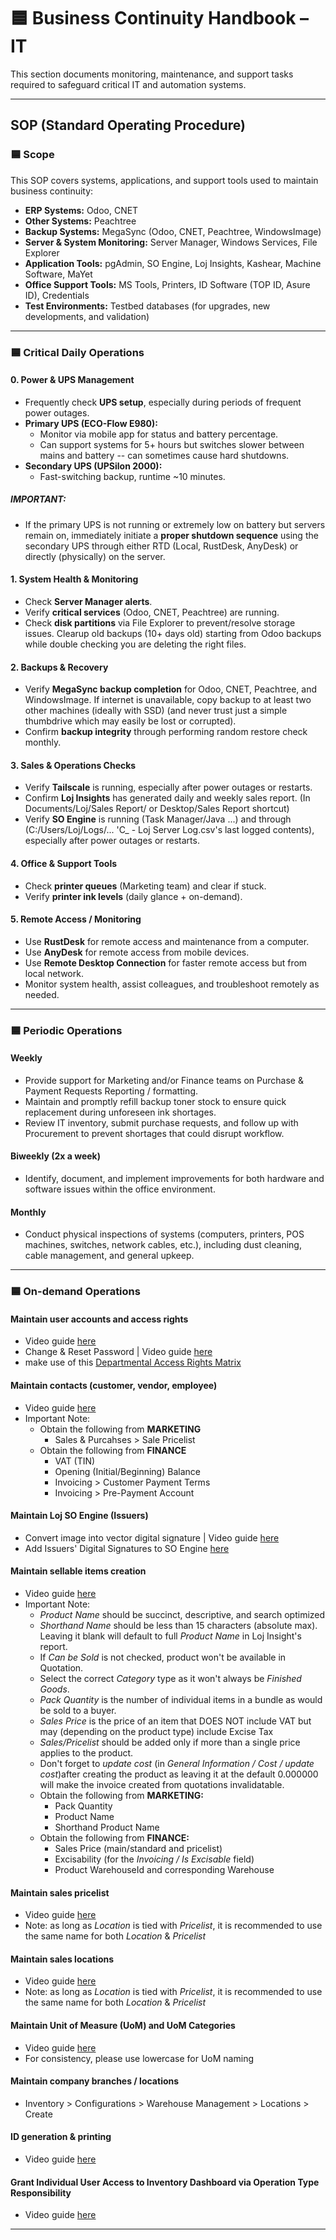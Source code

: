 # 🟦 Business Continuity Handbook – IT

This section documents monitoring, maintenance, and support tasks required to safeguard critical IT and automation systems.

---

## SOP (Standard Operating Procedure)

### 🟦 Scope

This SOP covers systems, applications, and support tools used to maintain business continuity:

- **ERP Systems:** Odoo, CNET
- **Other Systems:** Peachtree
- **Backup Systems:** MegaSync (Odoo, CNET, Peachtree, WindowsImage)
- **Server & System Monitoring:** Server Manager, Windows Services, File Explorer
- **Application Tools:** pgAdmin, SO Engine, Loj Insights, Kashear, Machine Software, MaYet
- **Office Support Tools:** MS Tools, Printers, ID Software (TOP ID, Asure ID), Credentials
- **Test Environments:** Testbed databases (for upgrades, new developments, and validation)

---

### 🟦 Critical Daily Operations

#### 0. Power & UPS Management

- Frequently check **UPS setup**, especially during periods of frequent power outages.
- **Primary UPS (ECO-Flow E980):**
  - Monitor via mobile app for status and battery percentage.
  - Can support systems for 5+ hours but switches slower between mains and battery -- can sometimes cause hard shutdowns.
- **Secondary UPS (UPSilon 2000):**
  - Fast-switching backup, runtime ~10 minutes.

##### IMPORTANT:

- If the primary UPS is not running or extremely low on battery but servers remain on, immediately initiate a **proper shutdown sequence** using the secondary UPS through either RTD (Local, RustDesk, AnyDesk) or directly (physically) on the server.

#### 1. System Health & Monitoring

- Check **Server Manager alerts**.
- Verify **critical services** (Odoo, CNET, Peachtree) are running.
- Check **disk partitions** via File Explorer to prevent/resolve storage issues. Clearup old backups (10+ days old) starting from Odoo backups while double checking you are deleting the right files.

#### 2. Backups & Recovery

- Verify **MegaSync backup completion** for Odoo, CNET, Peachtree, and WindowsImage. If internet is unavailable, copy backup to at least two other machines (ideally with SSD) (and never trust just a simple thumbdrive which may easily be lost or corrupted).
- Confirm **backup integrity** through performing random restore check monthly.

#### 3. Sales & Operations Checks

- Verify **Tailscale** is running, especially after power outages or restarts.
- Confirm **Loj Insights** has generated daily and weekly sales report. (In Documents/Loj/Sales Report/ or Desktop/Sales Report shortcut)
- Verify **SO Engine** is running (Task Manager/Java ...) and through (C:/Users/Loj/Logs/... 'C\_ - Loj Server Log.csv's last logged contents), especially after power outages or restarts.

#### 4. Office & Support Tools

- Check **printer queues** (Marketing team) and clear if stuck.
- Verify **printer ink levels** (daily glance + on-demand).

#### 5. Remote Access / Monitoring

- Use **RustDesk** for remote access and maintenance from a computer.
- Use **AnyDesk** for remote access from mobile devices.
- Use **Remote Desktop Connection** for faster remote access but from local network.
- Monitor system health, assist colleagues, and troubleshoot remotely as needed.

---

### 🟦 Periodic Operations

#### Weekly

- Provide support for Marketing and/or Finance teams on Purchase & Payment Requests Reporting / formatting.
- Maintain and promptly refill backup toner stock to ensure quick replacement during unforeseen ink shortages.
- Review IT inventory, submit purchase requests, and follow up with Procurement to prevent shortages that could disrupt workflow.

#### Biweekly (2x a week)

- Identify, document, and implement improvements for both hardware and software issues within the office environment.

#### Monthly

- Conduct physical inspections of systems (computers, printers, POS machines, switches, network cables, etc.), including dust cleaning, cable management, and general upkeep.

---

### 🟦 On-demand Operations

#### Maintain user accounts and access rights

- Video guide [here](https://youtu.be/BXI06p6BXbk)
- Change & Reset Password | Video guide [here](https://youtu.be/9VejQ505IbA)
- make use of this [Departmental Access Rights Matrix](https://docs.google.com/spreadsheets/d/1ZXbapSx-rJNSuL6kyG_qzd-jaXd-oAmvmHZmoYqik_s/edit?usp=sharing)

#### Maintain contacts (customer, vendor, employee)

- Video guide [here](https://youtu.be/NEsb_UmYwXc)
- Important Note:
  - Obtain the following from **MARKETING**
    - Sales & Purcahses > Sale Pricelist
  - Obtain the following from **FINANCE**
    - VAT (TIN)
    - Opening (Initial/Beginning) Balance
    - Invoicing > Customer Payment Terms
    - Invoicing > Pre-Payment Account

#### Maintain Loj SO Engine (Issuers)

- Convert image into vector digital signature | Video guide [here](https://youtu.be/lkRKYHP1fLg)
- Add Issuers' Digital Signatures to SO Engine [here](https://youtu.be/sE7V-jnQYKo)

#### Maintain sellable items creation

- Video guide [here](https://youtu.be/GOucVCyTxwM)
- Important Note:
  - _Product Name_ should be succinct, descriptive, and search optimized
  - _Shorthand Name_ should be less than 15 characters (absolute max). Leaving it blank will default to full _Product Name_ in Loj Insight's report.
  - If _Can be Sold_ is not checked, product won't be available in Quotation.
  - Select the correct _Category_ type as it won't always be _Finished Goods_.
  - _Pack Quantity_ is the number of individual items in a bundle as would be sold to a buyer.
  - _Sales Price_ is the price of an item that DOES NOT include VAT but may (depending on the product type) include Excise Tax
  - _Sales/Pricelist_ should be added only if more than a single price applies to the product.
  - Don't forget to _update cost_ (in _General Information / Cost / update cost_)after creating the product as leaving it at the default 0.000000 will make the invoice created from quotations invalidatable.
  - Obtain the following from **MARKETING:**
    - Pack Quantity
    - Product Name
    - Shorthand Product Name
  - Obtain the following from **FINANCE:**
    - Sales Price (main/standard and pricelist)
    - Excisability (for the _Invoicing / Is Excisable_ field)
    - Product WarehouseId and corresponding Warehouse

#### Maintain sales pricelist

- Video guide [here](https://youtu.be/zwxdr9eytnA)
- Note: as long as _Location_ is tied with _Pricelist_, it is recommended to use the same name for both _Location_ & _Pricelist_

#### Maintain sales locations

- Video guide [here](https://youtu.be/7NBnkiCJJBM)
- Note: as long as _Location_ is tied with _Pricelist_, it is recommended to use the same name for both _Location_ & _Pricelist_

#### Maintain Unit of Measure (UoM) and UoM Categories

- Video guide [here](https://youtu.be/hzYZWPO_XcA)
- For consistency, please use lowercase for UoM naming

#### Maintain company branches / locations

- Inventory > Configurations > Warehouse Management > Locations > Create

#### ID generation & printing

- Video guide [here](https://youtu.be/4cB1t63SZIQ)

#### Grant Individual User Access to Inventory Dashboard via Operation Type Responsibility

- Video guide [here](https://youtu.be/ewjsmZ4kAwI)

---
